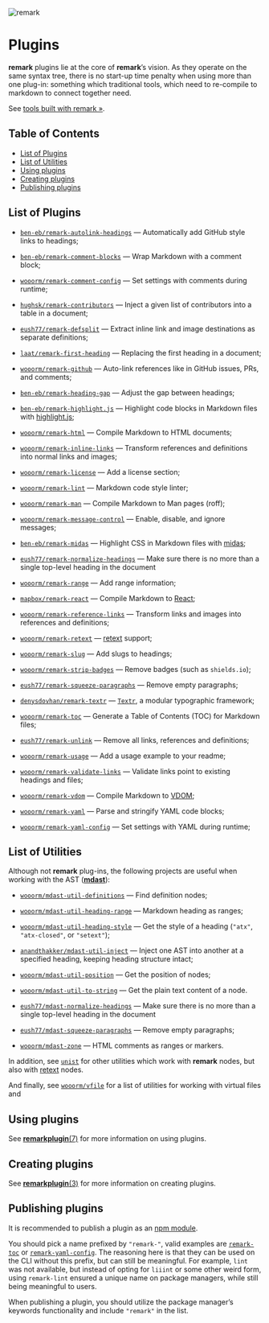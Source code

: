 ![remark](https://cdn.rawgit.com/wooorm/remark/master/logo.svg)

# Plugins

**remark** plugins lie at the core of **remark**’s vision. As they operate on
the same syntax tree, there is no start-up time penalty when using more than
one plug-in: something which traditional tools, which need to re-compile
to markdown to connect together need.

See [tools built with remark »](https://github.com/wooorm/remark/blob/master/doc/products.md).

## Table of Contents

*   [List of Plugins](#list-of-plugins)
*   [List of Utilities](#list-of-utilities)
*   [Using plugins](#using-plugins)
*   [Creating plugins](#creating-plugins)
*   [Publishing plugins](#publishing-plugins)

## List of Plugins

*   [`ben-eb/remark-autolink-headings`](https://github.com/ben-eb/remark-autolink-headings)
    — Automatically add GitHub style links to headings;

*   [`ben-eb/remark-comment-blocks`](https://github.com/ben-eb/remark-comment-blocks)
    — Wrap Markdown with a comment block;

*   [`wooorm/remark-comment-config`](https://github.com/wooorm/remark-comment-config)
    — Set settings with comments during runtime;

*   [`hughsk/remark-contributors`](https://github.com/hughsk/remark-contributors)
    — Inject a given list of contributors into a table in a document;

*   [`eush77/remark-defsplit`](https://github.com/eush77/remark-defsplit)
    — Extract inline link and image destinations as separate definitions;

*   [`laat/remark-first-heading`](https://github.com/laat/remark-first-heading)
    — Replacing the first heading in a document;

*   [`wooorm/remark-github`](https://github.com/wooorm/remark-github)
    — Auto-link references like in GitHub issues, PRs, and comments;

*   [`ben-eb/remark-heading-gap`](https://github.com/ben-eb/remark-heading-gap)
    — Adjust the gap between headings;

*   [`ben-eb/remark-highlight.js`](https://github.com/ben-eb/remark-highlight.js)
    — Highlight code blocks in Markdown files with
    [highlight.js](https://github.com/isagalaev/highlight.js);

*   [`wooorm/remark-html`](https://github.com/wooorm/remark-html)
    — Compile Markdown to HTML documents;

*   [`wooorm/remark-inline-links`](https://github.com/wooorm/remark-inline-links)
    — Transform references and definitions into normal links and images;

*   [`wooorm/remark-license`](https://github.com/wooorm/remark-license)
    — Add a license section;

*   [`wooorm/remark-lint`](https://github.com/wooorm/remark-lint)
    — Markdown code style linter;

*   [`wooorm/remark-man`](https://github.com/wooorm/remark-man)
    — Compile Markdown to Man pages (roff);

*   [`wooorm/remark-message-control`](https://github.com/wooorm/remark-message-control)
    — Enable, disable, and ignore messages;

*   [`ben-eb/remark-midas`](https://github.com/ben-eb/remark-midas)
    — Highlight CSS in Markdown files with [midas](https://github.com/ben-eb/midas);

*   [`eush77/remark-normalize-headings`](https://github.com/eush77/remark-normalize-headings)
    — Make sure there is no more than a single top-level heading in the document

*   [`wooorm/remark-range`](https://github.com/wooorm/remark-range)
    — Add range information;

*   [`mapbox/remark-react`](https://github.com/mapbox/remark-react)
    — Compile Markdown to [React](https://github.com/facebook/react);

*   [`wooorm/remark-reference-links`](https://github.com/wooorm/remark-reference-links)
    — Transform links and images into references and definitions;

*   [`wooorm/remark-retext`](https://github.com/wooorm/remark-retext)
    — [retext](https://github.com/wooorm/retext) support;

*   [`wooorm/remark-slug`](https://github.com/wooorm/remark-slug)
    — Add slugs to headings;

*   [`wooorm/remark-strip-badges`](https://github.com/wooorm/remark-strip-badges)
    — Remove badges (such as `shields.io`);

*   [`eush77/remark-squeeze-paragraphs`](https://github.com/eush77/remark-squeeze-paragraphs)
    — Remove empty paragraphs;

*   [`denysdovhan/remark-textr`](https://github.com/denysdovhan/remark-textr)
    — [`Textr`](https://github.com/shuvalov-anton/textr), a modular typographic
    framework;

*   [`wooorm/remark-toc`](https://github.com/wooorm/remark-toc)
    — Generate a Table of Contents (TOC) for Markdown files;

*   [`eush77/remark-unlink`](https://github.com/eush77/remark-unlink)
    — Remove all links, references and definitions;

*   [`wooorm/remark-usage`](https://github.com/wooorm/remark-usage)
    — Add a usage example to your readme;

*   [`wooorm/remark-validate-links`](https://github.com/wooorm/remark-validate-links)
    — Validate links point to existing headings and files;

*   [`wooorm/remark-vdom`](https://github.com/wooorm/remark-vdom)
    — Compile Markdown to [VDOM](https://github.com/Matt-Esch/virtual-dom/);

*   [`wooorm/remark-yaml`](https://github.com/wooorm/remark-yaml)
    — Parse and stringify YAML code blocks;

*   [`wooorm/remark-yaml-config`](https://github.com/wooorm/remark-yaml-config)
    — Set settings with YAML during runtime;

## List of Utilities

Although not **remark** plug-ins, the following projects are useful when
working with the AST ([**mdast**](https://github.com/wooorm/mdast)):

*   [`wooorm/mdast-util-definitions`](https://github.com/wooorm/mdast-util-definitions)
    — Find definition nodes;

*   [`wooorm/mdast-util-heading-range`](https://github.com/wooorm/mdast-util-heading-range)
    — Markdown heading as ranges;

*   [`wooorm/mdast-util-heading-style`](https://github.com/wooorm/mdast-util-heading-style)
    — Get the style of a heading (`"atx"`, `"atx-closed"`, or `"setext"`);

*   [`anandthakker/mdast-util-inject`](https://github.com/anandthakker/mdast-util-inject)
    — Inject one AST into another at a specified heading, keeping heading
    structure intact;

*   [`wooorm/mdast-util-position`](https://github.com/wooorm/mdast-util-position)
    — Get the position of nodes;

*   [`wooorm/mdast-util-to-string`](https://github.com/wooorm/mdast-util-to-string)
    — Get the plain text content of a node.

*   [`eush77/mdast-normalize-headings`](https://github.com/eush77/mdast-normalize-headings)
    — Make sure there is no more than a single top-level heading in the document

*   [`eush77/mdast-squeeze-paragraphs`](https://github.com/eush77/mdast-squeeze-paragraphs)
    — Remove empty paragraphs;

*   [`wooorm/mdast-zone`](https://github.com/wooorm/mdast-zone)
    — HTML comments as ranges or markers.

In addition, see [`unist`](https://github.com/wooorm/unist#unist-node-utilties)
for other utilities which work with **remark** nodes, but also with
[retext](https://github.com/wooorm/retext) nodes.

And finally, see [`wooorm/vfile`](https://github.com/wooorm/vfile#related-tools)
for a list of utilities for working with virtual files and

## Using plugins

See [**remarkplugin**(7)](https://github.com/wooorm/remark/blob/master/doc/remarkplugin.7.md)
for more information on using plugins.

## Creating plugins

See [**remarkplugin**(3)](https://github.com/wooorm/remark/blob/master/doc/remarkplugin.3.md)
for more information on creating plugins.

## Publishing plugins

It is recommended to publish a plugin as an
[npm module](https://docs.npmjs.com/getting-started/publishing-npm-packages).

You should pick a name prefixed by `"remark-"`, valid examples are
[`remark-toc`](https://www.npmjs.com/package/remark-toc) or
[`remark-yaml-config`](https://www.npmjs.com/package/remark-yaml-config).
The reasoning here is that they can be used on the CLI without this prefix,
but can still be meaningful. For example, `lint` was not available, but instead
of opting for `liiint` or some other weird form, using `remark-lint` ensured a
unique name on package managers, while still being meaningful to users.

When publishing a plugin, you should utilize the package manager’s keywords
functionality and include `"remark"` in the list.
